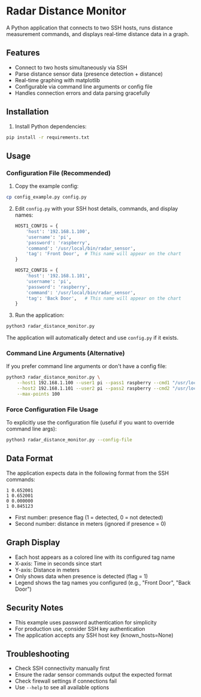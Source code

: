 # Radar Distance Monitor

A Python application that connects to two SSH hosts, runs distance measurement commands, and displays real-time distance data in a graph.

## Features

- Connect to two hosts simultaneously via SSH
- Parse distance sensor data (presence detection + distance)
- Real-time graphing with matplotlib
- Configurable via command line arguments or config file
- Handles connection errors and data parsing gracefully

## Installation

1. Install Python dependencies:
```bash
pip install -r requirements.txt
```

## Usage

### Configuration File (Recommended)

1. Copy the example config:
```bash
cp config_example.py config.py
```

2. Edit `config.py` with your SSH host details, commands, and display names:
   ```python
   HOST1_CONFIG = {
       'host': '192.168.1.100',
       'username': 'pi',
       'password': 'raspberry',
       'command': '/usr/local/bin/radar_sensor',
       'tag': 'Front Door',  # This name will appear on the chart
   }
   
   HOST2_CONFIG = {
       'host': '192.168.1.101',
       'username': 'pi', 
       'password': 'raspberry',
       'command': '/usr/local/bin/radar_sensor',
       'tag': 'Back Door',   # This name will appear on the chart
   }
   ```

3. Run the application:
```bash
python3 radar_distance_monitor.py
```

The application will automatically detect and use `config.py` if it exists.

### Command Line Arguments (Alternative)

If you prefer command line arguments or don't have a config file:

```bash
python3 radar_distance_monitor.py \
    --host1 192.168.1.100 --user1 pi --pass1 raspberry --cmd1 "/usr/local/bin/radar_sensor" --tag1 "Front Door" \
    --host2 192.168.1.101 --user2 pi --pass2 raspberry --cmd2 "/usr/local/bin/radar_sensor" --tag2 "Back Door" \
    --max-points 100
```

### Force Configuration File Usage

To explicitly use the configuration file (useful if you want to override command line args):

```bash
python3 radar_distance_monitor.py --config-file
```

## Data Format

The application expects data in the following format from the SSH commands:

```
1 0.652001
1 0.652001
0 0.000000
1 0.845123
```

- First number: presence flag (1 = detected, 0 = not detected)
- Second number: distance in meters (ignored if presence = 0)

## Graph Display

- Each host appears as a colored line with its configured tag name
- X-axis: Time in seconds since start
- Y-axis: Distance in meters
- Only shows data when presence is detected (flag = 1)
- Legend shows the tag names you configured (e.g., "Front Door", "Back Door")

## Security Notes

- This example uses password authentication for simplicity
- For production use, consider SSH key authentication
- The application accepts any SSH host key (known_hosts=None)

## Troubleshooting

- Check SSH connectivity manually first
- Ensure the radar sensor commands output the expected format
- Check firewall settings if connections fail
- Use `--help` to see all available options
